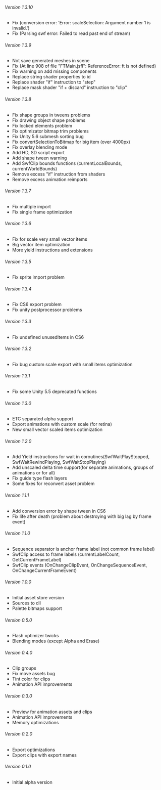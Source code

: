 ###### Version 1.3.10
* Fix (conversion error: 'Error: scaleSelection: Argument number 1 is invalid.')
* Fix (Parsing swf error: Failed to read past end of stream)

###### Version 1.3.9
* Not save generated meshes in scene
* Fix (At line 908 of file "FTMain.jsfl": ReferenceError: ft is not defined)
* Fix warning on add missing components
* Replace string shader properties to id
* Replace shader "if" instruction to "step"
* Replace mask shader "if + discard" instruction to "clip"

###### Version 1.3.8
* Fix shape groups in tweens problems
* Fix drawing object shape problems
* Fix locked elements problem
* Fix optimizator bitmap trim problems
* Fix Unity 5.6 submesh sorting bug
* Fix convertSelectionToBitmap for big item (over 4000px)
* Fix overlay blending mode
* Add HD, SD script export
* Add shape tween warning
* Add SwfClip bounds functions (currentLocalBounds, currentWorldBounds)
* Remove excess "if" instruction from shaders
* Remove excess animation reimports

###### Version 1.3.7
* Fix multiple import
* Fix single frame optimization

###### Version 1.3.6
* Fix for scale very small vector items
* Big vector item optimization
* More yield instructions and extensions

###### Version 1.3.5
* Fix sprite import problem

###### Version 1.3.4
* Fix CS6 export problem
* Fix unity postprocessor problems

###### Version 1.3.3
* Fix undefined unusedItems in CS6

###### Version 1.3.2
* Fix bug custom scale export with small items optimization

###### Version 1.3.1
* Fix some Unity 5.5 deprecated functions

###### Version 1.3.0
* ETC separated alpha support
* Export animations with custom scale (for retina)
* New small vector scaled items optimization

###### Version 1.2.0
* Add Yield instructions for wait in coroutines(SwfWaitPlayStopped, SwfWaitRewindPlaying, SwfWaitStopPlaying)
* Add unscaled delta time support(for separate animations, groups of animations or for all)
* Fix guide type flash layers
* Some fixes for reconvert asset problem

###### Version 1.1.1
* Add conversion error by shape tween in CS6
* Fix life after death (problem about destroying with big lag by frame event)

###### Version 1.1.0
* Sequence separator is anchor frame label (not common frame label)
* SwfClip access to frame labels (currentLabelCount, GetCurrentFrameLabel)
* SwfClip events (OnChangeClipEvent, OnChangeSequenceEvent, OnChangeCurrentFrameEvent)

###### Version 1.0.0
* Initial asset store version
* Sources to dll
* Palette bitmaps support

###### Version 0.5.0
* Flash optimizer twicks
* Blending modes (except Alpha and Erase)

###### Version 0.4.0
* Clip groups
* Fix move assets bug
* Tint color for clips
* Animation API improvements

###### Version 0.3.0
* Preview for animation assets and clips
* Animation API improvements
* Memory optimizations

###### Version 0.2.0
* Export optimizations
* Export clips with export names

###### Version 0.1.0
* Initial alpha version
